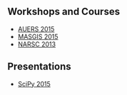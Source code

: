## Workshops and Courses

* [AUERS 2015](https://github.com/sjsrey/aerus2015)
* [MASGIS 2015](https://github.com/pysal/notebooks/tree/masgis_2015)
* [NARSC 2013](https://github.com/sjsrey/narsc2013_pysal_workshop)


## Presentations

* [SciPy 2015](https://www.youtube.com/watch?v=rfQ0LIaOgQs)


